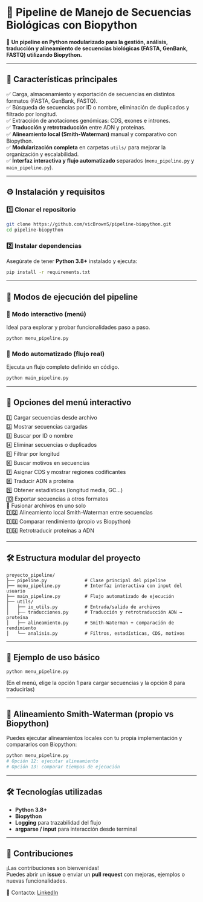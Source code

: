
# 🔬 **Pipeline de Manejo de Secuencias Biológicas con Biopython**

🚀 **Un pipeline en Python modularizado para la gestión, análisis, traducción y alineamiento de secuencias biológicas (FASTA, GenBank, FASTQ) utilizando Biopython.**

---

## 📌 **Características principales**

✅ Carga, almacenamiento y exportación de secuencias en distintos formatos (FASTA, GenBank, FASTQ).  
✅ Búsqueda de secuencias por ID o nombre, eliminación de duplicados y filtrado por longitud.  
✅ Extracción de anotaciones genómicas: CDS, exones e intrones.  
✅ **Traducción y retrotraducción** entre ADN y proteínas.  
✅ **Alineamiento local (Smith-Waterman)** manual y comparativo con Biopython.  
✅ **Modularización completa** en carpetas `utils/` para mejorar la organización y escalabilidad.  
✅ **Interfaz interactiva y flujo automatizado** separados (`menu_pipeline.py` y `main_pipeline.py`).  

---

## ⚙️ **Instalación y requisitos**

### **1️⃣ Clonar el repositorio**
```bash
git clone https://github.com/vicBrownS/pipeline-biopython.git
cd pipeline-biopython
```

### **2️⃣ Instalar dependencias**
Asegúrate de tener **Python 3.8+** instalado y ejecuta:
```bash
pip install -r requirements.txt
```

---

## 🚀 **Modos de ejecución del pipeline**

### 🧪 **Modo interactivo (menú)**
Ideal para explorar y probar funcionalidades paso a paso.
```bash
python menu_pipeline.py
```

### 🧬 **Modo automatizado (flujo real)**
Ejecuta un flujo completo definido en código.
```bash
python main_pipeline.py
```

---

## 📂 **Opciones del menú interactivo**

1️⃣ Cargar secuencias desde archivo  
2️⃣ Mostrar secuencias cargadas  
3️⃣ Buscar por ID o nombre  
4️⃣ Eliminar secuencias o duplicados  
5️⃣ Filtrar por longitud  
6️⃣ Buscar motivos en secuencias  
7️⃣ Asignar CDS y mostrar regiones codificantes  
8️⃣ Traducir ADN a proteína  
9️⃣ Obtener estadísticas (longitud media, GC...)  
🔟 Exportar secuencias a otros formatos  
🔁 Fusionar archivos en uno solo  
1️⃣2️⃣ Alineamiento local Smith-Waterman entre secuencias  
1️⃣3️⃣ Comparar rendimiento (propio vs Biopython)  
1️⃣4️⃣ Retrotraducir proteínas a ADN  

---

## 🛠️ **Estructura modular del proyecto**

```
proyecto_pipeline/
├── pipeline.py              # Clase principal del pipeline
├── menu_pipeline.py         # Interfaz interactiva con input del usuario
├── main_pipeline.py         # Flujo automatizado de ejecución
├── utils/
│   ├── io_utils.py          # Entrada/salida de archivos
│   ├── traducciones.py      # Traducción y retrotraducción ADN ↔ proteína
│   ├── alineamiento.py      # Smith-Waterman + comparación de rendimiento
│   └── analisis.py          # Filtros, estadísticas, CDS, motivos
```

---

## 📄 **Ejemplo de uso básico**

```bash
python menu_pipeline.py
```
(En el menú, elige la opción 1 para cargar secuencias y la opción 8 para traducirlas)

---

## 🧪 **Alineamiento Smith-Waterman (propio vs Biopython)**

Puedes ejecutar alineamientos locales con tu propia implementación y compararlos con Biopython:

```bash
python menu_pipeline.py
# Opción 12: ejecutar alineamiento
# Opción 13: comparar tiempos de ejecución
```

---

## 🛠 **Tecnologías utilizadas**

- **Python 3.8+**
- **Biopython**
- **Logging** para trazabilidad del flujo
- **argparse / input** para interacción desde terminal

---

## 🤝 **Contribuciones**

¡Las contribuciones son bienvenidas!  
Puedes abrir un **issue** o enviar un **pull request** con mejoras, ejemplos o nuevas funcionalidades.

📧 Contacto: [LinkedIn](https://www.linkedin.com/in/victor-brown-47050533a?utm_source=share&utm_campaign=share_via&utm_content=profile&utm_medium=android_app)
